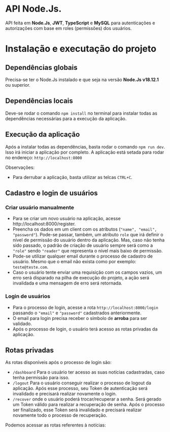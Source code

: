 # API Node.Js.
API feita em **Node.Js**, **JWT**, **TypeScript** e **MySQL** para autenticações e autorizações com base em roles (permissões) dos usuários.

# Instalação e executação do projeto
## Dependências globais
Precisa-se ter o Node.Js instalado e que seja na versão **Node.Js v18.12.1** ou superior.

## Dependências locais
Deve-se rodar o comando ``` npm install ``` no terminal para instalar todas as dependências necessárias para a execução da aplicação.

## Execução da aplicação
Após a instalar todas as dependências, basta rodar o comando ```npm run dev```. Isso irá iniciar a aplicação por completo.
A aplicação está setada para rodar no endereço: 
```http://localhost:8000```

Observações:
* Para derrubar a aplicação, basta utilizar as telcas ```CTRL+C```.

## Cadastro e login de usuários
### Criar usuário manualmente
* Para se criar um novo usuário na aplicação, acesse http://localhost:8000/register.
* Preencha os dados em um client com os atributos (```"name", "email", "password"```). Pode-se passar, também, um atributo ```role``` que irá definir o nível de permissão do usuário dentro da aplicação. Mas, caso não tenha sido passado, o padrão de criação de usuário sempre será como a ```"role"``` sendo ```"reader"``` que representa o nível mais baixo de permissão.
* Pode-se utilizar qualquer email durante o processo de cadastro de usuário. Mesmo que o email não exista como por exemplo: ```teste@teste.com```.
* Caso o usuário tente enviar uma requisição com os campos vazios, um erro será disparado na pilha de execução do projeto, a ação será invalidada e uma mensagem de erro será retornada.

### Login de usuários
* Para o processo de login, acesse a rota ```http://localhost:8000/login``` passando o ```"email"``` e ```"password"``` cadastrados anteriormente.
* O email para login precisa receber o símbolo de **arroba** para ser validado.
* Após o processo de login, o usuário terá acesso as rotas privadas da aplicação.

## Rotas privadas
As rotas disponíveis após o processo de login são:
  * ```/dashboard``` Para o usuário ter acesso as suas notícias cadastradas, caso tenha permissão para isso.
  * ```/logout``` Para o usuário conseguir realizar o processo de logout da aplicação. Após esse processo, seu Token de autenticação será invalidado e precisará realizar novamente o login.
  * ```/recover``` onde o usuário poderá trocar/recuperar a senha. Será gerado um Token válido para realizar a recuperação de senha. Após o processo ser finalizado, esse Token será invalidado e precisará realizar novamente todo o processo de recuperação.

Podemos acessar as rotas referentes à notícias:
